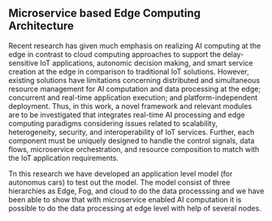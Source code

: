 
## Microservice based Edge Computing Architecture

Recent research has given much emphasis on realizing AI computing at the edge in contrast to cloud computing approaches to support the delay-sensitive IoT applications, autonomic decision making, and smart service creation at the edge in comparison to traditional IoT solutions. However, existing solutions have limitations concerning distributed and simultaneous resource management for AI computation and data processing at the edge; concurrent and real-time application execution; and platform-independent deployment. Thus, in this work, a novel framework and relevant modules are to be investigated that integrates real-time AI processing and edge computing paradigms considering issues related to scalability, heterogeneity, security, and interoperability of IoT services. Further, each component must be uniquely designed to handle the control signals, data flows, microservice orchestration, and resource composition to match with the IoT application requirements.

Tn this research we have developed an application level model (for autonomus cars) to test out the model. The model consist of three hierarchies as Edge, Fog, and cloud to do the data processsing and we have been able to show that with microservice enabled AI computation it is possible to do the data processing at edge level with help of several nodes.
